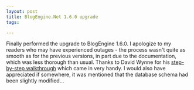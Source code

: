 ```yaml
---
layout: post
title: BlogEngine.Net 1.6.0 upgrade
tags:

---
```


Finally performed the upgrade to BlogEngine 1.6.0. I apologize to my readers who may have experienced outages - the process wasn't quite as smooth as for the previous versions, in part due to the documentation, which was less thorough than usual. Thanks to David Wynne for his [step-by-step walkthrough](http://www.david-wynne.com/blog/post/Upgrading-BlogEngineNET-from-15-to-16.aspx) which came in very handy. I would also have appreciated if somewhere, it was mentioned that the database schema had been slightly modified...
